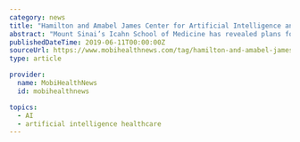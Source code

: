 ```yaml
---
category: news
title: "Hamilton and Amabel James Center for Artificial Intelligence and Human Health"
abstract: "Mount Sinai’s Icahn School of Medicine has revealed plans for a new center for research, development and implementation of artificial intelligence for healthcare. Called the Hamilton and Amabel James Center for Artificial Intelligence and Human Health ..."
publishedDateTime: 2019-06-11T00:00:00Z
sourceUrl: https://www.mobihealthnews.com/tag/hamilton-and-amabel-james-center-artificial-intelligence-and-human-health
type: article

provider:
  name: MobiHealthNews
  id: mobihealthnews

topics:
  - AI
  - artificial intelligence healthcare
---
```

